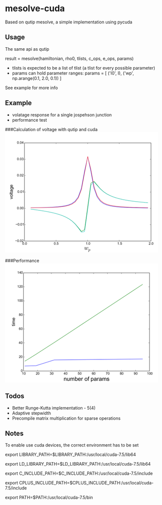 # mesolve-cuda
Based on qutip mesolve, a simple implementation using pycuda

## Usage
The same api as qutip

result = mesolve(hamiltonian, rho0, tlists, c_ops, e_ops, params)

- tlists is expected to be a list of tlist (a tlist for every possible parameter)
- params can hold parameter ranges:
params = [
    ('I0', I),
    ('wp', np.arange(0.1, 2.0, 0.1))
]

See example for more info

## Example
- volatage response for a single jospehson junction
- performance test

###Calculation of voltage with qutip and cuda
![Voltage](https://github.com/Jesse-jApps/mesolve-cuda/blob/master/voltage.png "Voltage")

###Performance
![Performance](https://github.com/Jesse-jApps/mesolve-cuda/blob/master/performance.png "Performance")


## Todos
- Better Runge-Kutta implementation - 5(4)
- Adaptive stepwidth
- Precompile matrix multiplication for sparse operations

## Notes
To enable use cuda devices, the correct environment has to be set

export LIBRARY_PATH=$LIBRARY_PATH:/usr/local/cuda-7.5/lib64

export LD_LIBRARY_PATH=$LD_LIBRARY_PATH:/usr/local/cuda-7.5/lib64

export C_INCLUDE_PATH=$C_INCLUDE_PATH:/usr/local/cuda-7.5/include

export CPLUS_INCLUDE_PATH=$CPLUS_INCLUDE_PATH:/usr/local/cuda-7.5/include

export PATH=$PATH:/usr/local/cuda-7.5/bin